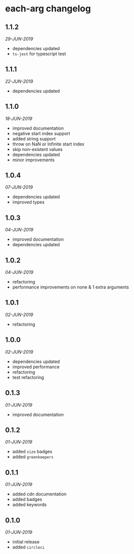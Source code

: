 # each-arg changelog

## 1.1.2
*29-JUN-2019*

* dependencies updated
* `ts-jest` for typescript test

## 1.1.1
*22-JUN-2019*

* dependencies updated

## 1.1.0
*18-JUN-2019*

* improved documentation
* negative start index support
* added string support
* throw on NaN or Infinite start index
* skip non-existent values
* dependencies updated
* minor improvements

## 1.0.4
*07-JUN-2019*

* dependencies updated
* improved types 

## 1.0.3
*04-JUN-2019*

* improved documentation
* dependencies updated

## 1.0.2
*04-JUN-2019*

* refactoring
* performance improvements on none & 1 extra arguments

## 1.0.1
*02-JUN-2019*

* refactoring

## 1.0.0
*02-JUN-2019*

* dependencies updated
* improved performance
* refactoring
* test refactoring

## 0.1.3
*01-JUN-2019*

* improved documentation

## 0.1.2
*01-JUN-2019*

* added `size` badges
* added `greenkeepers`

## 0.1.1
*01-JUN-2019*

* added cdn documentation
* added badges
* added keywords

## 0.1.0
*01-JUN-2019*

* initial release
* added `circleci`
